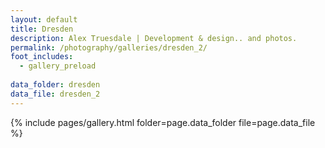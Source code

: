 ```yaml
---
layout: default
title: Dresden
description: Alex Truesdale | Development & design.. and photos.
permalink: /photography/galleries/dresden_2/
foot_includes:
  - gallery_preload
  
data_folder: dresden
data_file: dresden_2
---
```

{% include pages/gallery.html folder=page.data_folder file=page.data_file %}

